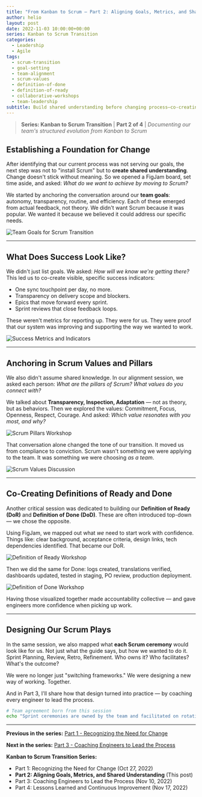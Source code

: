 ```yaml
---
title: "From Kanban to Scrum – Part 2: Aligning Goals, Metrics, and Shared Understanding"
author: helio
layout: post
date: 2022-11-03 10:00:00+00:00
series: Kanban to Scrum Transition
categories:
  - Leadership
  - Agile
tags:
  - scrum-transition
  - goal-setting
  - team-alignment
  - scrum-values
  - definition-of-done
  - definition-of-ready
  - collaborative-workshops
  - team-leadership
subtitle: Build shared understanding before changing process—co-creating team goals, success metrics, and Definition of Ready/Done through collaborative workshops
---
```


> **Series: Kanban to Scrum Transition** | **Part 2 of 4** | _Documenting our team's structured evolution from Kanban to Scrum_

## Establishing a Foundation for Change

After identifying that our current process was not serving our goals, the next step was not to "install Scrum" but to **create shared understanding**. Change doesn't stick without meaning. So we opened a FigJam board, set time aside, and asked: _What do we want to achieve by moving to Scrum?_

We started by anchoring the conversation around our **team goals**: autonomy, transparency, routine, and efficiency. Each of these emerged from actual feedback, not theory. We didn't want Scrum because it was popular. We wanted it because we believed it could address our specific needs.

![Team Goals for Scrum Transition](/uploads/2022/11/scrum-goals-workshop.png)

---

## What Does Success Look Like?

We didn't just list goals. We asked: _How will we know we're getting there?_ This led us to co-create visible, specific success indicators:

- One sync touchpoint per day, no more.
- Transparency on delivery scope and blockers.
- Epics that move forward every sprint.
- Sprint reviews that close feedback loops.

These weren't metrics for reporting up. They were for us. They were proof that our system was improving and supporting the way we wanted to work.

![Success Metrics and Indicators](/uploads/2022/11/success-metrics-workshop.png)

---

## Anchoring in Scrum Values and Pillars

We also didn't assume shared knowledge. In our alignment session, we asked each person: _What are the pillars of Scrum? What values do you connect with?_

We talked about **Transparency, Inspection, Adaptation** — not as theory, but as behaviors. Then we explored the values: Commitment, Focus, Openness, Respect, Courage. And asked: _Which value resonates with you most, and why?_

![Scrum Pillars Workshop](/uploads/2022/11/scrum-pillars-workshop.png)

That conversation alone changed the tone of our transition. It moved us from compliance to conviction. Scrum wasn't something we were applying to the team. It was something we were choosing _as a team_.

![Scrum Values Discussion](/uploads/2022/11/scrum-values-workshop.png)

---

## Co-Creating Definitions of Ready and Done

Another critical session was dedicated to building our **Definition of Ready (DoR)** and **Definition of Done (DoD)**. These are often introduced top-down — we chose the opposite.

Using FigJam, we mapped out what _we_ need to start work with confidence. Things like: clear background, acceptance criteria, design links, tech dependencies identified. That became our DoR.

![Definition of Ready Workshop](/uploads/2022/11/definition-of-ready.png)

Then we did the same for Done: logs created, translations verified, dashboards updated, tested in staging, PO review, production deployment.

![Definition of Done Workshop](/uploads/2022/11/definition-of-done.png)

Having those visualized together made accountability collective — and gave engineers more confidence when picking up work.

---

## Designing Our Scrum Plays

In the same session, we also mapped what **each Scrum ceremony** would look like for us. Not just what the guide says, but how we wanted to do it. Sprint Planning, Review, Retro, Refinement. Who owns it? Who facilitates? What's the outcome?

We were no longer just "switching frameworks." We were designing a new way of working. Together.

And in Part 3, I'll share how that design turned into practice — by coaching every engineer to lead the process.

```bash
# Team agreement born from this session
echo "Sprint ceremonies are owned by the team and facilitated on rotation." >> team-agreements.txt
```

---

**Previous in the series:** [Part 1 - Recognizing the Need for Change](/posts/2022-10-27-scrum-transition-part1/)

**Next in the series:** [Part 3 - Coaching Engineers to Lead the Process](/posts/2022-11-10-scrum-transition-part3/)

**Kanban to Scrum Transition Series:**

- Part 1: Recognizing the Need for Change (Oct 27, 2022)
- **Part 2: Aligning Goals, Metrics, and Shared Understanding** (This post)
- Part 3: Coaching Engineers to Lead the Process (Nov 10, 2022)
- Part 4: Lessons Learned and Continuous Improvement (Nov 17, 2022)
